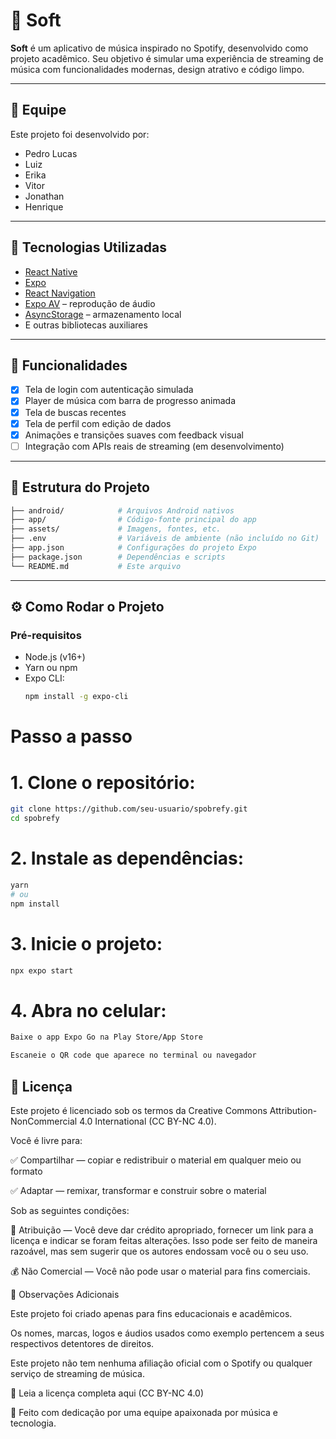 # 🎵 Soft

**Soft** é um aplicativo de música inspirado no Spotify, desenvolvido como projeto acadêmico. Seu objetivo é simular uma experiência de streaming de música com funcionalidades modernas, design atrativo e código limpo.

---

## 👥 Equipe

Este projeto foi desenvolvido por:

- Pedro Lucas
- Luiz
- Erika
- Vitor
- Jonathan
- Henrique

---

## 📱 Tecnologias Utilizadas

- [React Native](https://reactnative.dev/)
- [Expo](https://expo.dev/)
- [React Navigation](https://reactnavigation.org/)
- [Expo AV](https://docs.expo.dev/versions/latest/sdk/av/) – reprodução de áudio
- [AsyncStorage](https://react-native-async-storage.github.io/async-storage/) – armazenamento local
- E outras bibliotecas auxiliares

---

## 🚀 Funcionalidades

- [x] Tela de login com autenticação simulada
- [x] Player de música com barra de progresso animada
- [x] Tela de buscas recentes
- [x] Tela de perfil com edição de dados
- [x] Animações e transições suaves com feedback visual
- [ ] Integração com APIs reais de streaming (em desenvolvimento)

---

## 📂 Estrutura do Projeto

```bash
├── android/            # Arquivos Android nativos
├── app/                # Código-fonte principal do app
├── assets/             # Imagens, fontes, etc.
├── .env                # Variáveis de ambiente (não incluído no Git)
├── app.json            # Configurações do projeto Expo
├── package.json        # Dependências e scripts
└── README.md           # Este arquivo  
```
---

## ⚙️ Como Rodar o Projeto

### Pré-requisitos
- Node.js (v16+)
- Yarn ou npm
- Expo CLI:
  ```bash
  npm install -g expo-cli

# Passo a passo

# 1. Clone o repositório:
```Bash
git clone https://github.com/seu-usuario/spobrefy.git
cd spobrefy
```
# 2. Instale as dependências:
```Bash
yarn
# ou
npm install
```

# 3. Inicie o projeto:
```Bash
npx expo start
```
# 4. Abra no celular:
```Bash
Baixe o app Expo Go na Play Store/App Store

Escaneie o QR code que aparece no terminal ou navegador
```





## 📄 Licença
Este projeto é licenciado sob os termos da Creative Commons Attribution-NonCommercial 4.0 International (CC BY-NC 4.0).

Você é livre para:

✅ Compartilhar — copiar e redistribuir o material em qualquer meio ou formato

✅ Adaptar — remixar, transformar e construir sobre o material

Sob as seguintes condições:

🧞 Atribuição — Você deve dar crédito apropriado, fornecer um link para a licença e indicar se foram feitas alterações. Isso pode ser feito de maneira razoável, mas sem sugerir que os autores endossam você ou o seu uso.

💰 Não Comercial — Você não pode usar o material para fins comerciais.

📌 Observações Adicionais

Este projeto foi criado apenas para fins educacionais e acadêmicos.

Os nomes, marcas, logos e áudios usados como exemplo pertencem a seus respectivos detentores de direitos.

Este projeto não tem nenhuma afiliação oficial com o Spotify ou qualquer serviço de streaming de música.

🔗 Leia a licença completa aqui (CC BY-NC 4.0)

🎷 Feito com dedicação por uma equipe apaixonada por música e tecnologia.
